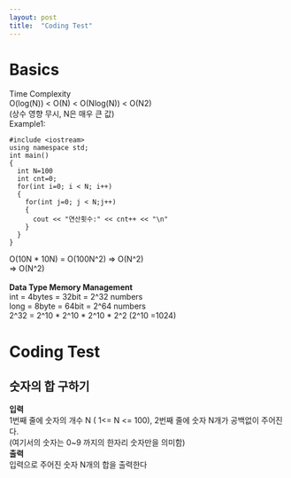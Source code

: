 ```yaml
---
layout: post
title:  "Coding Test"
---
```

# Basics 
Time Complexity <br/>
O(log(N)) < O(N) < O(Nlog(N)) < O(N2) <br/>
(상수 영향 무시, N은 매우 큰 값) <br/>
Example1: <br/>
```
#include <iostream>
using namespace std;
int main()
{
  int N=100
  int cnt=0;
  for(int i=0; i < N; i++)
  {
    for(int j=0; j < N;j++)
    {
      cout << "연산횟수:" << cnt++ << "\n"
    }
  }
}
```
O(10N * 10N) = O(100N^2) => O(N^2) <br/>
=> O(N^2) <br/>
<br/>
**Data Type Memory Management** <br/>
int = 4bytes = 32bit = 2^32 numbers <br/>
long = 8byte = 64bit = 2^64 numbers <br/>
2^32 = 2^10 * 2^10 * 2^10 * 2^2 (2^10 =1024) <br/>

# Coding Test
## 숫자의 합 구하기
**입력** <br/>
1번째 줄에 숫자의 개수 N ( 1<= N <= 100), 2번째 줄에 숫자 N개가 공백없이 주어진다. <br/>
(여기서의 숫자는 0~9 까지의 한자리 숫자만을 의미함) <br/>
**출력** <br/>
입력으로 주어진 숫자 N개의 합을 출력한다 <br/>
```


```




